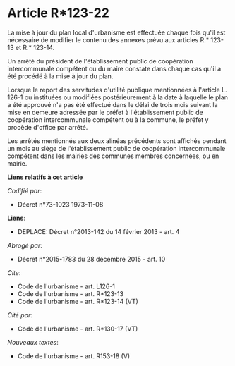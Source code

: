 # Article R*123-22

La mise à jour du plan local d'urbanisme est effectuée chaque fois qu'il est nécessaire de modifier le contenu des annexes
prévu aux articles R.* 123-13 et R.* 123-14. 

Un arrêté du président de l'établissement public de coopération intercommunale compétent ou du maire constate dans chaque cas
qu'il a été procédé à la mise à jour du plan. 

Lorsque le report des servitudes d'utilité publique mentionnées à l'article L. 126-1 ou instituées ou modifiées
postérieurement à la date à laquelle le plan a été approuvé n'a pas été effectué dans le délai de trois mois suivant la mise
en demeure adressée par le préfet à l'établissement public de coopération intercommunale compétent ou à la commune, le préfet
y procède d'office par arrêté. 

Les arrêtés mentionnés aux deux alinéas précédents sont affichés pendant un mois au siège de l'établissement public de
coopération intercommunale compétent dans les mairies des communes membres concernées, ou en mairie.

**Liens relatifs à cet article**

_Codifié par_:

  - Décret n°73-1023 1973-11-08

**Liens**:

  - DEPLACE: Décret n°2013-142 du 14 février 2013 - art. 4

_Abrogé par_:

  - Décret n°2015-1783 du 28 décembre 2015 - art. 10

_Cite_:

  - Code de l'urbanisme - art. L126-1
  - Code de l'urbanisme - art. R*123-13
  - Code de l'urbanisme - art. R*123-14 (VT)

_Cité par_:

  - Code de l'urbanisme - art. R*130-17 (VT)

_Nouveaux textes_:

  - Code de l'urbanisme - art. R153-18 (V)
